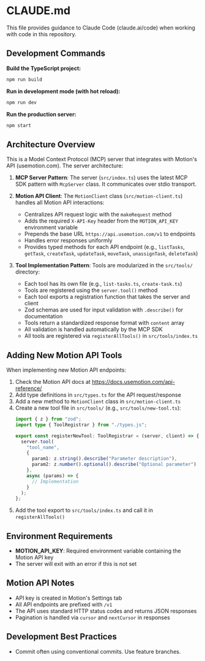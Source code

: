# CLAUDE.md

This file provides guidance to Claude Code (claude.ai/code) when working with code in this repository.

## Development Commands

**Build the TypeScript project:**
```bash
npm run build
```

**Run in development mode (with hot reload):**
```bash
npm run dev
```


**Run the production server:**
```bash
npm start
```

## Architecture Overview

This is a Model Context Protocol (MCP) server that integrates with Motion's API (usemotion.com). The server architecture:

1. **MCP Server Pattern**: The server (`src/index.ts`) uses the latest MCP SDK pattern with `McpServer` class. It communicates over stdio transport.

2. **Motion API Client**: The `MotionClient` class (`src/motion-client.ts`) handles all Motion API interactions:
   - Centralizes API request logic with the `makeRequest` method
   - Adds the required `X-API-Key` header from the `MOTION_API_KEY` environment variable
   - Prepends the base URL `https://api.usemotion.com/v1` to endpoints
   - Handles error responses uniformly
   - Provides typed methods for each API endpoint (e.g., `listTasks`, `getTask`, `createTask`, `updateTask`, `moveTask`, `unassignTask`, `deleteTask`)

3. **Tool Implementation Pattern**: Tools are modularized in the `src/tools/` directory:
   - Each tool has its own file (e.g., `list-tasks.ts`, `create-task.ts`)
   - Tools are registered using the `server.tool()` method
   - Each tool exports a registration function that takes the server and client
   - Zod schemas are used for input validation with `.describe()` for documentation
   - Tools return a standardized response format with `content` array
   - All validation is handled automatically by the MCP SDK
   - All tools are registered via `registerAllTools()` in `src/tools/index.ts`

## Adding New Motion API Tools

When implementing new Motion API endpoints:

1. Check the Motion API docs at https://docs.usemotion.com/api-reference/
2. Add type definitions in `src/types.ts` for the API request/response
3. Add a new method to `MotionClient` class in `src/motion-client.ts`
4. Create a new tool file in `src/tools/` (e.g., `src/tools/new-tool.ts`):
   ```typescript
   import { z } from "zod";
   import type { ToolRegistrar } from "./types.js";

   export const registerNewTool: ToolRegistrar = (server, client) => {
     server.tool(
       "tool_name",
       {
         param1: z.string().describe("Parameter description"),
         param2: z.number().optional().describe("Optional parameter")
       },
       async (params) => {
         // Implementation
       }
     );
   };
   ```
5. Add the tool export to `src/tools/index.ts` and call it in `registerAllTools()`

## Environment Requirements

- **MOTION_API_KEY**: Required environment variable containing the Motion API key
- The server will exit with an error if this is not set

## Motion API Notes

- API key is created in Motion's Settings tab
- All API endpoints are prefixed with `/v1`
- The API uses standard HTTP status codes and returns JSON responses
- Pagination is handled via `cursor` and `nextCursor` in responses

## Development Best Practices

- Commit often using conventional commits. Use feature branches.